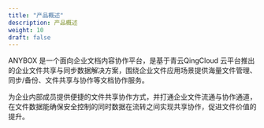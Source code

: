 ```yaml
---
title: "产品概述"
description: 产品概述
weight: 10
draft: false
---
```


ANYBOX 是一个面向企业文档内容协作平台，是基于青云QingCloud 云平台推出的企业文件共享与同步数据解决方案，围绕企业文件应用场景提供海量文件管理、同步/备份、文件共享与协作等文档协作服务。

为企业内部成员提供便捷的文件共享协作方式，并打通企业文件流通与协作通道，在文件数据能确保安全控制的同时数据在流转之间实现共享协作，促进文件价值的提升。
